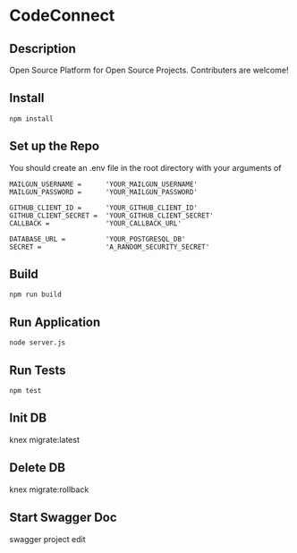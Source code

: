 # CodeConnect
## Description  
Open Source Platform for Open Source Projects. Contributers are welcome!

## Install
    npm install

## Set up the Repo
You should create an .env file in the root directory with your arguments of

    MAILGUN_USERNAME =      'YOUR_MAILGUN_USERNAME'
    MAILGUN_PASSWORD =      'YOUR_MAILGUN_PASSWORD'

    GITHUB_CLIENT_ID =      'YOUR_GITHUB_CLIENT_ID'
    GITHUB_CLIENT_SECRET =  'YOUR_GITHUB_CLIENT_SECRET'
    CALLBACK =              'YOUR_CALLBACK_URL'

    DATABASE_URL =          'YOUR_POSTGRESQL_DB'
    SECRET =                'A_RANDOM_SECURITY_SECRET'

## Build
    npm run build

## Run Application
    node server.js

## Run Tests
    npm test

## Init DB
   knex migrate:latest

## Delete DB
   knex migrate:rollback

## Start Swagger Doc  
   swagger project edit
